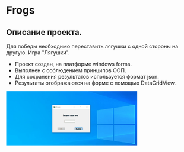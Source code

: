 # Frogs
## Описание проекта.
Для победы необходимо переставить лягушки с одной стороны на другую.
Игра "Лягушки".
- Проект создан, на платформе windows forms. 
- Выполнен с соблюдением принципов ООП. 
- Для сохранения результатов используется формат json.
- Результаты отображаются на форме с помощью DataGridView.

<img src="https://github.com/Alex-Tairov/Frogs/blob/main/Frogs/Frogs/Resources/gif.gif" alt="screenshot" width=70%>
